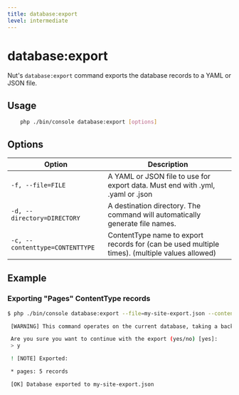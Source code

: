 ```yaml
---
title: database:export
level: intermediate
---
```

database:export
===============

Nut's `database:export` command exports the database records to a YAML or JSON
file.

## Usage

```bash
    php ./bin/console database:export [options]
```


## Options

| Option                          | Description |
|---------------------------------|-------------|
| `-f, --file=FILE`               | A YAML or JSON file to use for export data. Must end with .yml, .yaml or .json
| `-d, --directory=DIRECTORY`     | A destination directory. The command will automatically generate file names.
| `-c, --contenttype=CONTENTTYPE` | ContentType name to export records for (can be used multiple times). (multiple values allowed)

## Example

### Exporting "Pages" ContentType records


```bash
$ php ./bin/console database:export --file=my-site-export.json --contenttype=pages

 [WARNING] This command operates on the current database, taking a backup is advised before export.

 Are you sure you want to continue with the export (yes/no) [yes]:
 > y

 ! [NOTE] Exported:

 * pages: 5 records

 [OK] Database exported to my-site-export.json
```

